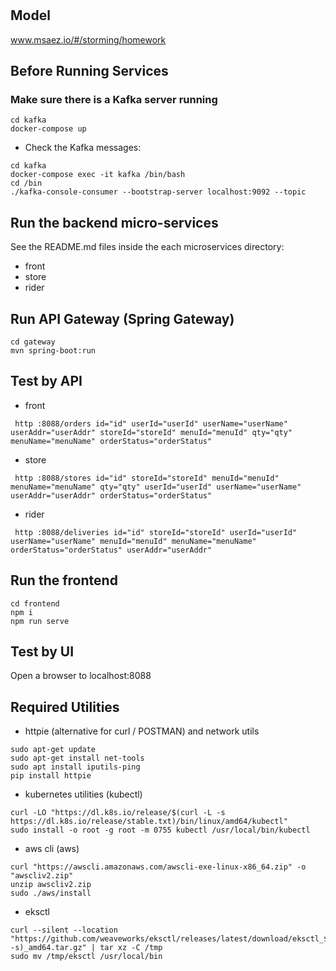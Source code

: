 # 

## Model
www.msaez.io/#/storming/homework

## Before Running Services
### Make sure there is a Kafka server running
```
cd kafka
docker-compose up
```
- Check the Kafka messages:
```
cd kafka
docker-compose exec -it kafka /bin/bash
cd /bin
./kafka-console-consumer --bootstrap-server localhost:9092 --topic
```

## Run the backend micro-services
See the README.md files inside the each microservices directory:

- front
- store
- rider


## Run API Gateway (Spring Gateway)
```
cd gateway
mvn spring-boot:run
```

## Test by API
- front
```
 http :8088/orders id="id" userId="userId" userName="userName" userAddr="userAddr" storeId="storeId" menuId="menuId" qty="qty" menuName="menuName" orderStatus="orderStatus" 
```
- store
```
 http :8088/stores id="id" storeId="storeId" menuId="menuId" menuName="menuName" qty="qty" userId="userId" userName="userName" userAddr="userAddr" orderStatus="orderStatus" 
```
- rider
```
 http :8088/deliveries id="id" storeId="storeId" userId="userId" userName="userName" menuId="menuId" menuName="menuName" orderStatus="orderStatus" userAddr="userAddr" 
```


## Run the frontend
```
cd frontend
npm i
npm run serve
```

## Test by UI
Open a browser to localhost:8088

## Required Utilities

- httpie (alternative for curl / POSTMAN) and network utils
```
sudo apt-get update
sudo apt-get install net-tools
sudo apt install iputils-ping
pip install httpie
```

- kubernetes utilities (kubectl)
```
curl -LO "https://dl.k8s.io/release/$(curl -L -s https://dl.k8s.io/release/stable.txt)/bin/linux/amd64/kubectl"
sudo install -o root -g root -m 0755 kubectl /usr/local/bin/kubectl
```

- aws cli (aws)
```
curl "https://awscli.amazonaws.com/awscli-exe-linux-x86_64.zip" -o "awscliv2.zip"
unzip awscliv2.zip
sudo ./aws/install
```

- eksctl 
```
curl --silent --location "https://github.com/weaveworks/eksctl/releases/latest/download/eksctl_$(uname -s)_amd64.tar.gz" | tar xz -C /tmp
sudo mv /tmp/eksctl /usr/local/bin
```

